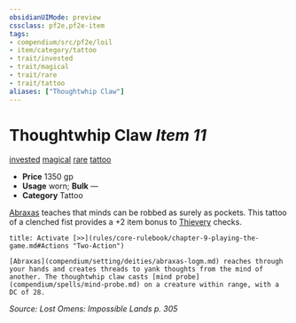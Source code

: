 ```yaml
---
obsidianUIMode: preview
cssclass: pf2e,pf2e-item
tags:
- compendium/src/pf2e/loil
- item/category/tattoo
- trait/invested
- trait/magical
- trait/rare
- trait/tattoo
aliases: ["Thoughtwhip Claw"]
---
```

# Thoughtwhip Claw *Item 11*  
[invested](rules/traits/invested.md "Invested Item Trait")  [magical](rules/traits/magical.md "Magical Item Trait")  [rare](rules/traits/rare.md "Rare Rarity Trait")  [tattoo](rules/traits/tattoo-lowg.md "Tattoo Item Trait")  

- **Price** 1350 gp
- **Usage** worn; **Bulk** —
- **Category** Tattoo

[Abraxas](compendium/setting/deities/abraxas-logm.md) teaches that minds can be robbed as surely as pockets. This tattoo of a clenched fist provides a +2 item bonus to [Thievery](compendium/skills.md#Thievery) checks.

```ad-embed-ability
title: Activate [>>](rules/core-rulebook/chapter-9-playing-the-game.md#Actions "Two-Action")

[Abraxas](compendium/setting/deities/abraxas-logm.md) reaches through your hands and creates threads to yank thoughts from the mind of another. The thoughtwhip claw casts [mind probe](compendium/spells/mind-probe.md) on a creature within range, with a DC of 28.
```

*Source: Lost Omens: Impossible Lands p. 305*